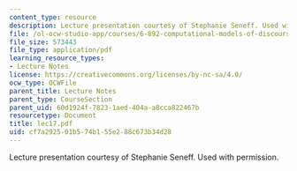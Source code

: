 ```yaml
---
content_type: resource
description: Lecture presentation courtesy of Stephanie Seneff. Used with permission.
file: /ol-ocw-studio-app/courses/6-892-computational-models-of-discourse-spring-2004/cf7a292501b574b155e288c673b34d28_lec17.pdf
file_size: 573443
file_type: application/pdf
learning_resource_types:
- Lecture Notes
license: https://creativecommons.org/licenses/by-nc-sa/4.0/
ocw_type: OCWFile
parent_title: Lecture Notes
parent_type: CourseSection
parent_uid: 60d1924f-7823-1aed-404a-a8cca822467b
resourcetype: Document
title: lec17.pdf
uid: cf7a2925-01b5-74b1-55e2-88c673b34d28
---
```

Lecture presentation courtesy of Stephanie Seneff. Used with permission.